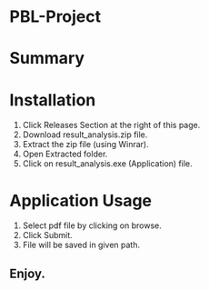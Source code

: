 # PBL-Project

# Summary



# Installation

1. Click Releases Section at the right of this page.
2. Download result_analysis.zip file.
3. Extract the zip file (using Winrar).
4. Open Extracted folder.
5. Click on result_analysis.exe (Application) file.

# Application Usage

1. Select pdf file by clicking on browse.
2. Click Submit.
3. File will be saved in given path.

## Enjoy.
